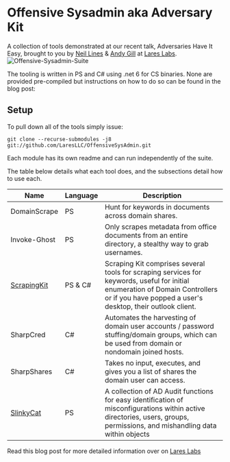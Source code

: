 # Offensive Sysadmin aka Adversary Kit
A collection of tools demonstrated at our recent talk, Adversaries Have It Easy, brought to you by [Neil Lines](https://twitter.com/myexploit2600) & [Andy Gill](https://twitter.com/ZephrFish) at [Lares Labs](https://labs.lares.com).
![Offensive-Sysadmin-Suite](https://github.com/LaresLLC/OffensiveSysAdmin/assets/5783068/2fdf34db-1389-4384-91b1-24797583480b)

The tooling is written in PS and C# using .net 6 for CS binaries. None are provided pre-compiled but instructions on how to do so can be found in the blog post:



## Setup
To pull down all of the tools simply issue:
```
git clone --recurse-submodules -j8 git://github.com/LaresLLC/OffensiveSysAdmin.git
```

Each module has its own readme and can run independently of the suite.

The table below details what each tool does, and the subsections detail how to use each.

| **Name** | **Language** | **Description** |
|--------------|--------------|--------------|
| DomainScrape | PS | Hunt for keywords in documents across domain shares. |
| Invoke-Ghost | PS | Only scrapes metadata from office documents from an entire directory, a stealthy way to grab usernames. |
| [ScrapingKit](https://github.com/LaresLLC/ScrapingKit) | PS & C# | Scraping Kit comprises several tools for scraping services for keywords, useful for initial enumeration of Domain Controllers or if you have popped a user's desktop, their outlook client. |
| SharpCred | C# | Automates the harvesting of domain user accounts / password stuffing/domain groups, which can be used from domain or nondomain joined hosts. |
| SharpShares | C# | Takes no input, executes, and gives you a list of shares the domain user can access. |
| [SlinkyCat](https://github.com/LaresLLC/SlinkyCat) | PS | A collection of AD Audit functions for easy identification of misconfigurations within active directories, users, groups, permissions, and mishandling data within objects |


Read this blog post for more detailed information over on [Lares Labs](https://labs.lares.com/)
